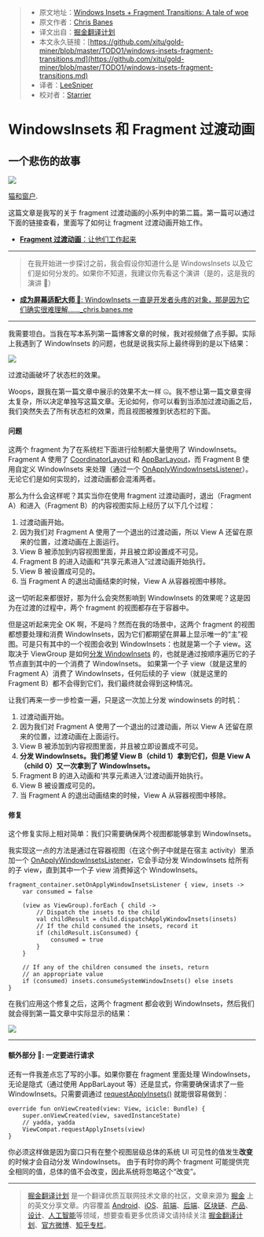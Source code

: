 > * 原文地址：[Windows Insets + Fragment Transitions: A tale of woe](https://medium.com/google-developers/windows-insets-fragment-transitions-9024b239a436)
> * 原文作者：[Chris Banes](https://medium.com/@chrisbanes?source=post_header_lockup)
> * 译文出自：[掘金翻译计划](https://github.com/xitu/gold-miner)
> * 本文永久链接：[https://github.com/xitu/gold-miner/blob/master/TODO1/windows-insets-fragment-transitions.md](https://github.com/xitu/gold-miner/blob/master/TODO1/windows-insets-fragment-transitions.md)
> * 译者：[LeeSniper](https://github.com/LeeSniper)
> * 校对者：[Starrier](https://github.com/Starriers)

# WindowsInsets 和 Fragment 过渡动画

## 一个悲伤的故事

![](https://cdn-images-1.medium.com/max/1000/1*QUTUt9FU2cA9czR2ArOI8g.jpeg)

[猫和窗户](https://flic.kr/p/92WJtS).

这篇文章是我写的关于 fragment 过渡动画的小系列中的第二篇。第一篇可以通过下面的链接查看，里面写了如何让 fragment 过渡动画开始工作。

- [**Fragment 过渡动画**：让他们工作起来](https://medium.com/google-developers/fragment-transitions-ea2726c3f36f)

* * *

> 在我开始进一步探讨之前，我会假设你知道什么是 WindowsInsets 以及它们是如何分发的。如果你不知道，我建议你先看这个演讲（是的，这是我的演讲 🙋）

- [**成为屏幕适配大师 🔧**: WindowInsets 一直是开发者头疼的对象，那是因为它们确实很难理解……_chris.banes.me](https://chris.banes.me/talks/2017/becoming-a-master-window-fitter-lon/)

* * *

我需要坦白。当我在写本系列第一篇博客文章的时候，我对视频做了点手脚。实际上我遇到了 WindowInsets 的问题，也就是说我实际上最终得到的是以下结果：

![](https://cdn-images-1.medium.com/max/800/1*F5gd8B0lTil_dF7pwP9JbA.gif)

过渡动画破坏了状态栏的效果。

Woops，跟我在第一篇文章中展示的效果不太一样 🤐。我不想让第一篇文章变得太复杂，所以决定单独写这篇文章。无论如何，你可以看到当添加过渡动画之后，我们突然失去了所有状态栏的效果，而且视图被推到状态栏的下面。

#### 问题

这两个 fragment 为了在系统栏下面进行绘制都大量使用了 WindowInsets。Fragment A 使用了 [CoordinatorLayout](https://developer.android.com/reference/android/support/design/widget/CoordinatorLayout.html) 和 [AppBarLayout](https://developer.android.com/reference/android/support/design/widget/AppBarLayout.html)，而 Fragment B 使用自定义 WindowInsets 来处理（通过一个 [OnApplyWindowInsetsListener](https://developer.android.com/reference/android/support/v4/view/OnApplyWindowInsetsListener.html)）。无论它们是如何实现的，过渡动画都会混淆两者。

那么为什么会这样呢？其实当你在使用 fragment 过渡动画时，退出（Fragment A）和进入（Fragment B）的内容视图实际上经历了以下几个过程：

1.  过渡动画开始。
2.  因为我们对 Fragment A 使用了一个退出的过渡动画，所以 View A 还留在原来的位置，过渡动画在上面运行。
3.  View B 被添加到内容视图里面，并且被立即设置成不可见。
4.  Fragment B 的进入动画和“共享元素进入”过渡动画开始执行。
5.  View B 被设置成可见的。
6.  当 Fragment A 的退出动画结束的时候，View A 从容器视图中移除。

这一切听起来都很好，那为什么会突然影响到 WindowInsets 的效果呢？这是因为在过渡的过程中，两个 fragment 的视图都存在于容器中。

但是这听起来完全 OK 啊，不是吗？然而在我的场景中，这两个 fragment 的视图都想要处理和消费 WindowInsets，因为它们都期望在屏幕上显示唯一的“主”视图。可是只有其中的一个视图会收到 WindowInsets：也就是第一个子 view。这取决于 ViewGroup 是如何[分发 WindowInsets](https://android.googlesource.com/platform/frameworks/base/+/refs/heads/master/core/java/android/view/ViewGroup.java#6928) 的，也就是通过按顺序遍历它的子节点直到其中的一个消费了 WindowInsets。 如果第一个子 view（就是这里的 Fragment A）消费了 WindowInsets，任何后续的子 view（就是这里的 Fragment B）都不会得到它们，我们最终就会得到这种情况。

让我们再来一步一步检查一遍，只是这一次加上分发 windowinsets 的时机：

1.  过渡动画开始。
2.  因为我们对 Fragment A 使用了一个退出的过渡动画，所以 View A 还留在原来的位置，过渡动画在上面运行。
3.  View B 被添加到内容视图里面，并且被立即设置成不可见。
4.  **分发 WindowInsets。我们希望 View B（child 1）拿到它们，但是 View A（child 0）又一次拿到了 WindowInsets。**
5.  Fragment B 的进入动画和‘共享元素进入’过渡动画开始执行。
6.  View B 被设置成可见的。
7.  当 Fragment A 的退出动画结束的时候，View A 从容器视图中移除。

#### 修复

这个修复实际上相对简单：我们只需要确保两个视图都能够拿到 WindowInsets。

我实现这一点的方法是通过在容器视图（在这个例子中就是在宿主 activity）里添加一个 [OnApplyWindowInsetsListener](https://developer.android.com/reference/android/support/v4/view/OnApplyWindowInsetsListener.html)，它会手动分发 WindowInsets 给所有的子 view，直到其中一个子 view 消费掉这个 WindowInsets。

	fragment_container.setOnApplyWindowInsetsListener { view, insets ->
  		var consumed = false

  		(view as ViewGroup).forEach { child ->
    		// Dispatch the insets to the child
    		val childResult = child.dispatchApplyWindowInsets(insets)
    		// If the child consumed the insets, record it
    		if (childResult.isConsumed) {
      			consumed = true
    		}
  		}

  		// If any of the children consumed the insets, return
  		// an appropriate value
  		if (consumed) insets.consumeSystemWindowInsets() else insets
	}

在我们应用这个修复之后，这两个 fragment 都会收到 WindowInsets，然后我们就会得到第一篇文章中实际显示的结果：

![](https://cdn-images-1.medium.com/max/800/1*qIMJQmMCS_g9Yl4XfPEMQQ.gif)

* * *

#### 额外部分 💃: 一定要进行请求

还有一件我差点忘了写的小事。如果你要在 fragment 里面处理 WindowInsets，无论是隐式（通过使用 AppBarLayout 等）还是显式，你需要确保请求了一些 WindowInsets。只需要调通过 [requestApplyInsets()](https://developer.android.com/reference/android/support/v4/view/ViewCompat.html#requestApplyInsets%28android.view.View%29) 就能很容易做到：

	override fun onViewCreated(view: View, icicle: Bundle) {
  		super.onViewCreated(view, savedInstanceState)
  		// yadda, yadda
  		ViewCompat.requestApplyInsets(view)
	}


你必须这样做是因为窗口只有在整个视图层级总体的系统 UI 可见性的值发生**改变**的时候才会自动分发 WindowInsets。 由于有时你的两个 fragment 可能提供完全相同的值，总体的值不会改变，因此系统将忽略这个“改变”。



---

> [掘金翻译计划](https://github.com/xitu/gold-miner) 是一个翻译优质互联网技术文章的社区，文章来源为 [掘金](https://juejin.im) 上的英文分享文章。内容覆盖 [Android](https://github.com/xitu/gold-miner#android)、[iOS](https://github.com/xitu/gold-miner#ios)、[前端](https://github.com/xitu/gold-miner#前端)、[后端](https://github.com/xitu/gold-miner#后端)、[区块链](https://github.com/xitu/gold-miner#区块链)、[产品](https://github.com/xitu/gold-miner#产品)、[设计](https://github.com/xitu/gold-miner#设计)、[人工智能](https://github.com/xitu/gold-miner#人工智能)等领域，想要查看更多优质译文请持续关注 [掘金翻译计划](https://github.com/xitu/gold-miner)、[官方微博](http://weibo.com/juejinfanyi)、[知乎专栏](https://zhuanlan.zhihu.com/juejinfanyi)。
